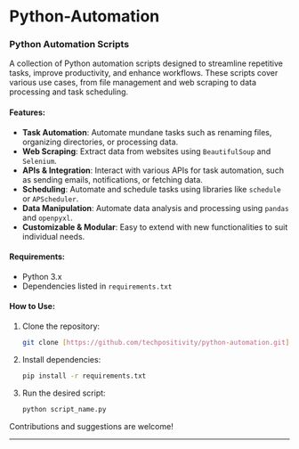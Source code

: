 # Python-Automation


### Python Automation Scripts

A collection of Python automation scripts designed to streamline repetitive tasks, improve productivity, and enhance workflows. These scripts cover various use cases, from file management and web scraping to data processing and task scheduling.

#### Features:
- **Task Automation**: Automate mundane tasks such as renaming files, organizing directories, or processing data.
- **Web Scraping**: Extract data from websites using `BeautifulSoup` and `Selenium`.
- **APIs & Integration**: Interact with various APIs for task automation, such as sending emails, notifications, or fetching data.
- **Scheduling**: Automate and schedule tasks using libraries like `schedule` or `APScheduler`.
- **Data Manipulation**: Automate data analysis and processing using `pandas` and `openpyxl`.
- **Customizable & Modular**: Easy to extend with new functionalities to suit individual needs.

#### Requirements:
- Python 3.x
- Dependencies listed in `requirements.txt`

#### How to Use:
1. Clone the repository:  
   ```bash
   git clone [https://github.com/techpositivity/python-automation.git](https://github.com/TechPositivityHub/Python-Automation.git)
   ```
2. Install dependencies:  
   ```bash
   pip install -r requirements.txt
   ```
3. Run the desired script:  
   ```bash
   python script_name.py
   ```

Contributions and suggestions are welcome!

---

